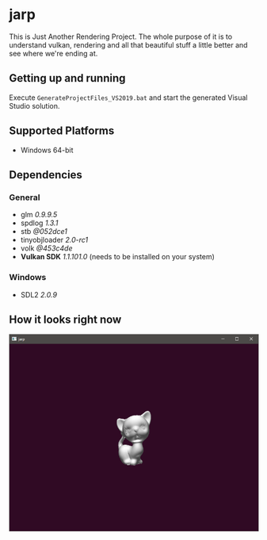 # jarp

This is Just Another Rendering Project. The whole purpose of it is to understand vulkan, rendering and all that beautiful stuff a little better and see where we're ending at.

## Getting up and running

Execute `GenerateProjectFiles_VS2019.bat` and start the generated Visual Studio solution.

## Supported Platforms

- Windows 64-bit

## Dependencies
### General

- glm *0.9.9.5*
- spdlog *1.3.1*
- stb *@052dce1*
- tinyobjloader *2.0-rc1*
- volk *@453c4de*
- **Vulkan SDK** *1.1.101.0* (needs to be installed on your system)

### Windows

- SDL2 *2.0.9*

## How it looks right now

![image](Screenshots/Application.PNG)
